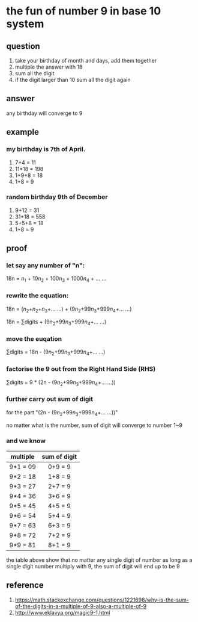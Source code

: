 # the fun of number 9 in base 10 system

## question 
1. take your birthday of month and days, add them together
2. multiple the answer with 18
3. sum all the digit
4. if the digit larger than 10 sum all the digit again

## answer
any birthday will converge to 9

## example
### my birthday is 7th of April.
1. 7+4 = 11
2. 11*18 = 198
3. 1+9+8 = 18
4. 1+8 = 9

### random birthday 9th of December
1. 9+12 = 31
2. 31*18 = 558
3. 5+5+8 = 18
4. 1+8 = 9

## proof
### let say any number of "n":

18n = $n_{1}$ + 10$n_{2}$ + 100$n_{3}$ + 1000$n_{4}$ + ... ...

### rewrite the equation:

18n = ($n_{2}$+$n_{2}$+$n_{3}$+... ...) + (9$n_{2}$+99$n_{3}$+999$n_{4}$+... ...)

18n = $\sum$digits + (9$n_{2}$+99$n_{3}$+999$n_{4}$+... ...)

### move the euqation

$\sum$digits = 18n - (9$n_{2}$+99$n_{3}$+999$n_{4}$+... ...)

### factorise the 9 out from the Right Hand Side (RHS)

$\sum$digits = 9 * (2n - (9$n_{2}$+99$n_{3}$+999$n_{4}$+... ...))

### further carry out sum of digit

for the part "(2n - (9$n_{2}$+99$n_{3}$+999$n_{4}$+... ...))"

no matter what is the number, sum of digit will converge to number 1~9

### and we know

|multiple|sum of digit|
|:-:|:-:|
|9*1 = 09|0+9 = 9|
|9*2 = 18|1+8 = 9|
|9*3 = 27|2+7 = 9|
|9*4 = 36|3+6 = 9|
|9*5 = 45|4+5 = 9|
|9*6 = 54|5+4 = 9|
|9*7 = 63|6+3 = 9|
|9*8 = 72|7+2 = 9|
|9*9 = 81|8+1 = 9|

the table above show that no matter any single digit of number as long as a single digit number multiply with 9, the sum of digit will end up to be 9

## reference
1. https://math.stackexchange.com/questions/1221698/why-is-the-sum-of-the-digits-in-a-multiple-of-9-also-a-multiple-of-9
2. http://www.eklavya.org/magic9-1.html
